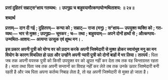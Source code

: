 **प्रत्तां दुहितरं सम्राट्स²क्षाय गतव्यथ: ।** **उपगुह्य च बाहुवयामौत्कण्ठ्योन्मथिताशय: ॥ २४॥** 

**शब्दार्थ** 

**प्रत्ताम्—** **दान दी गई** **; दुहितरम्—** **कन्या को** **; सम्राट्—** **राजा (मनु)** **; स²क्षाय—** **उपयुक्त व्यक्ति को** **; गत-व्यथ:—** **भार** **से मुक्त** **; उपगुह्य—** **चूमकर** **; च—** **तथा** **; बाहुवयाम्—** **अपने दोनों हाथों से** **; औत्कण्ठ्य-उन्मथित-आशय:—** **अत्यन्त** **उत्सुक एवं क्षुब्ध मन।** **.** 

**इस प्रकार अपनी पुत्री को योग्य वर को प्रदान करके अपनी जिश्मेदारी से मुक्त** **होकर स्वायंभुव मनु का मन वियोग के कारण विचलित हो उठा और उन्होंने अपनी** **प्यारी पुत्री को दोनों बाहों में भर लिया।** **तात्पर्य :** पिता जब तक अपनी वयस्क पुत्री को किसी उपयुक्त वर को अॢपत नहीं कर देता तब तक वह चिन्ताग्रस्त रहता है। माता तथा पिता जब तक अपनी सन्तानों का विवाह नहीं कर लेते तब तक उनके ऊपर जिश्मेदारी बनी रहती है और जब पिता अपना कर्तव्य निबाह लेता है, तो वह अपनी जिश्मेदारी से मुक्त हो जाता है।  